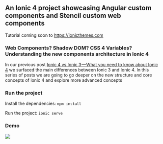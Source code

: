 ## An Ionic 4 project showcasing Angular custom components and Stencil custom web components

Tutorial coming soon to https://ionicthemes.com

### Web Components? Shadow DOM? CSS 4 Variables? Understanding the new components architecture in Ionic 4
In our previous post [Ionic 4 vs Ionic 3 — What you need to know about Ionic 4](https://ionicthemes.com/tutorials/about/ionic-4-vs-ionic-3) we surfaced the main differences between Ionic 3 and Ionic 4.
In this series of posts we are going to go deeper on the new structure and core concepts of Ionic 4 and explore more advanced concepts

### Run the project
Install the dependencies:
`npm install`

Run the project:
`ionic serve`

### Demo
![](https://media.giphy.com/media/1swuqPMEqALdgm3NJ8/giphy.gif)
